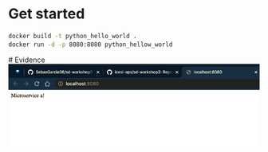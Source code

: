 # Get started
```bash
docker build -t python_hello_world .
docker run -d -p 8080:8080 python_hellow_world
```

# Evidence
![evidence](./evidence_02.png)